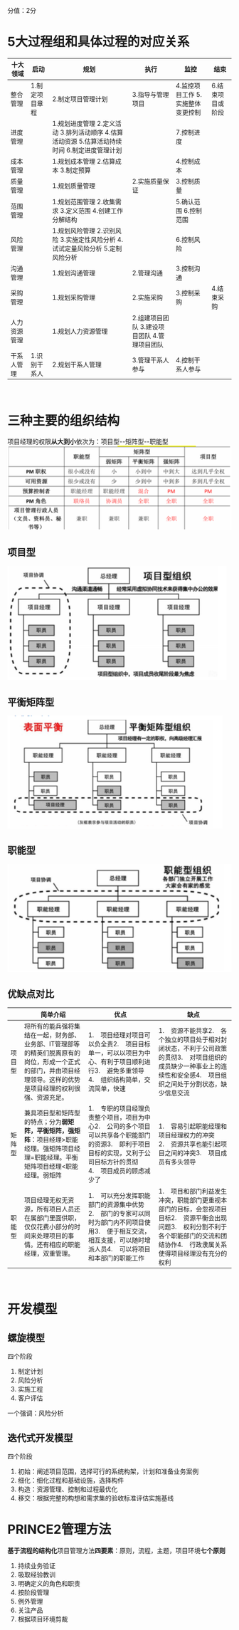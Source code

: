 分值：2分

# 5大过程组和具体过程的对应关系
| 十大领域 | 启动 | 规划 | 执行 | 监控 | 结束 |
| --- | --- | --- | --- | --- | --- |
| 整合管理 | 1.制定项目章程 | 2.制定项目管理计划 | 3.指导与管理项目 | 4.监控项目工作    5.实施整体变更控制 | 6.结束项目或阶段 |
| 进度管理 |  | 1.规划进度管理    2.定义活动    3.排列活动顺序    4.估算活动资源    5.估算活动持续时间    6.制定进度管理计划 |  | 7.控制进度 |  |
| 成本管理 |  | 1.规划成本管理    2.估算成本    3.制定预算 |  | 4.控制成本 |  |
| 质量管理 |  | 1.规划质量管理 | 2.实施质量保证 | 3.控制质量 |  |
| 范围管理 |  | 1.规划范围管理    2.收集需求    3.定义范围    4.创建工作分解结构 |  | 5.确认范围    6.控制范围 |  |
| 风险管理 |  | 1.规划风险管理    2.识别风险    3.实施定性风险分析    4.试试定量风险分析    5.定制风险分析 |  | 6.控制风险 |  |
| 沟通管理 |  | 1.规划沟通管理 | 2.管理沟通 | 3.控制沟通 |  |
| 采购管理 |  | 1.规划采购管理 | 2.实施采购 | 3.控制采购 | 4.结束采购 |
| 人力资源管理 |  | 1.规划人力资源管理 | 2.组建项目团队    3.建设项目团队    4.管理项目团队 |  |  |
| 干系人管理 | 1.识别干系人 | 2.规划干系人管理 | 3.管理干系人参与 | 4.控制干系人参与 |  |

 

# 三种主要的组织结构
项目经理的权限**从大到小**依次为：项目型--矩阵型--职能型![image.png](.assets/1585031850976-bde0992e-9a06-47cc-a792-c6b62741fee1.png)

## 项目型
![image.png](.assets/1585031873017-49f562a1-9e7b-4187-80e9-7ab6baa078e5.png)

## 平衡矩阵型
![image.png](.assets/1585031898191-6b6aca39-bbfb-4d2d-bfef-3d824bc06adb.png)

## 职能型
![image.png](.assets/1585031915205-0f0b70c9-ee78-42fa-8961-c5dd7971eb3f.png)

## 优缺点对比
|   | 简单介绍 | 优点 | 缺点 |
| --- | --- | --- | --- |
| 项目型 | 将所有的能兵强将集结在一起，财务部、业务部、IT管理部等的精英们脱离原有的岗位，形成一个正式的部门，并由项目经理领导。这样的优势是项目经理的权利很强、资源充足。| 1.    项目经理对项目可以负全责2.    项目目标单一，可以以项目为中心、有利于项目顺利进行3.    避免多重领导4.    组织结构简单，交流简单，快速 | 1.    资源不能共享2.    各个独立的项目处于相对封闭状态，不利于公司政策的贯彻3.    对项目组织的成员缺少一种事业上的连续性和安全感4.    项目组织之间处于分割状态，缺少信息交流 |
| 矩阵型 | 兼具项目型和矩阵型的特点；分为**弱矩阵，平衡矩阵，强矩阵**：项目经理>职能经理。强矩阵项目经理=职能经理。平衡矩阵项目经理<职能经理。弱矩阵 | 1.    专职的项目经理负责整个项目，项目为中心2.    公司的多个项目可以共享各个职能部门的资源3.    即利于项目目标的实现，又利于公司目标方针的贯彻4.    项目成员的顾虑减少了 | 1.    容易引起职能经理和项目经理权力的冲突2.    资源共享也能引起项目之间的冲突3.    项目成员有多头领导 |
| 职能型 | 项目经理无权无资源，所有项目人员还在属部门里面供职，仅仅花费小部分的时间来处理项目的事情。还有相应的职能经理，双重管理。 | 1.    可以充分发挥职能部门的资源集中优势2.    部门的专家可以同时为部门内不同项目使用3.    便于相互交流，相互支援，可以随时增派人员4.    可以将项目和本部门的职能工作 | 1.    项目和部门利益发生冲突，职能部门更重视本部门的目标，会忽视项目目标2.    资源平衡会出现问题3.    权利分割不利于各个职能部门的交流和团结协作4.    行政隶属关系使得项目经理没有充分的权利 |

 

# 开发模型

## 螺旋模型
四个阶段

1. 制定计划
1. 风险分析
1. 实施工程
1. 客户评估

一个强调：风险分析 

## 迭代式开发模型
四个阶段

1. 初始：阐述项目范围，选择可行的系统构架，计划和准备业务案例
1. 细化：细化过程和基础设施，选择构件
1. 构造：资源管理、控制和过程最优化
1. 移交：根据完整的构想和需求集的验收标准评估实施基线



# PRINCE2管理方法
**基于流程的结构化**项目管理方法**四要素**：原则，流程，主题，项目环境**七个原则**

1. 持续业务验证
1. 吸取经验教训
1. 明确定义的角色和职责
1. 按阶段管理
1. 例外管理
1. 关注产品
1. 根据项目环境剪裁
